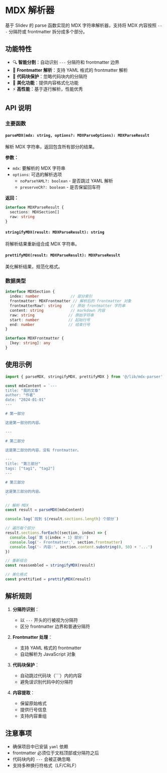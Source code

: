 # MDX 解析器

基于 Slidev 的 parse 函数实现的 MDX 字符串解析器，支持将 MDX 内容按照 `---` 分隔符或 frontmatter 拆分成多个部分。

## 功能特性

- 🔍 **智能分割**：自动识别 `---` 分隔符和 frontmatter 边界
- 📝 **Frontmatter 解析**：支持 YAML 格式的 frontmatter 解析
- 🧩 **代码块保护**：忽略代码块内的分隔符
- 🎨 **美化功能**：提供内容格式化功能
- ⚡ **高性能**：基于逐行解析，性能优秀

## API 说明

### 主要函数

#### `parseMDX(mdx: string, options?: MDXParseOptions): MDXParseResult`

解析 MDX 字符串，返回包含所有部分的结果。

**参数：**
- `mdx`: 要解析的 MDX 字符串
- `options`: 可选的解析选项
  - `noParseYAML?: boolean` - 是否跳过 YAML 解析
  - `preserveCR?: boolean` - 是否保留回车符

**返回：**
```typescript
interface MDXParseResult {
  sections: MDXSection[]
  raw: string
}
```

#### `stringifyMDX(result: MDXParseResult): string`

将解析结果重新组合成 MDX 字符串。

#### `prettifyMDX(result: MDXParseResult): MDXParseResult`

美化解析结果，规范化格式。

### 数据类型

```typescript
interface MDXSection {
  index: number              // 部分索引
  frontmatter: MDXFrontmatter // 解析后的 frontmatter 对象
  frontmatterRaw?: string    // 原始 frontmatter 字符串
  content: string            // markdown 内容
  raw: string               // 原始字符串
  start: number             // 起始行号
  end: number               // 结束行号
}

interface MDXFrontmatter {
  [key: string]: any
}
```

## 使用示例

```typescript
import { parseMDX, stringifyMDX, prettifyMDX } from '@/lib/mdx-parser'

const mdxContent = `---
title: "我的文章"
author: "作者"
date: "2024-01-01"
---

# 第一部分

这是第一部分的内容。

---

# 第二部分

这是第二部分的内容，没有 frontmatter。

---
title: "第三部分"
tags: ["tag1", "tag2"]
---

# 第三部分

这是第三部分的内容。
`

// 解析 MDX
const result = parseMDX(mdxContent)

console.log(`找到 ${result.sections.length} 个部分`)

// 遍历每个部分
result.sections.forEach((section, index) => {
  console.log(`第 ${index + 1} 部分:`)
  console.log('- Frontmatter:', section.frontmatter)
  console.log('- 内容:', section.content.substring(0, 50) + '...')
})

// 重新组合
const reassembled = stringifyMDX(result)

// 美化格式
const prettified = prettifyMDX(result)
```

## 解析规则

1. **分隔符识别**：
   - 以 `---` 开头的行被视为分隔符
   - 区分 frontmatter 边界和普通分隔符

2. **Frontmatter 处理**：
   - 支持 YAML 格式的 frontmatter
   - 自动解析为 JavaScript 对象

3. **代码块保护**：
   - 自动跳过代码块（```）内的内容
   - 避免误识别代码中的分隔符

4. **内容提取**：
   - 保留原始格式
   - 提供行号信息
   - 支持内容重组

## 注意事项

- 确保项目中已安装 `yaml` 依赖
- frontmatter 必须位于文档顶部或分隔符之后
- 代码块内的 `---` 会被正确忽略
- 支持多种换行符格式（LF/CRLF） 